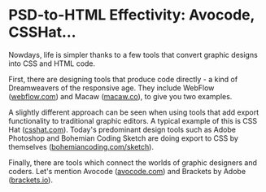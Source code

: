 PSD-to-HTML Effectivity: Avocode, CSSHat…
=========================================

Nowdays, life is simpler thanks to a few tools that convert graphic designs into
CSS and HTML code.

First, there are designing tools that produce code directly - a kind of
Dreamweavers of the responsive age. They include WebFlow
([webflow.com](https://webflow.com/)) and Macaw
([macaw.co](http://macaw.co)), to give you two examples.

A slightly different approach can be seen when using tools that add export
functionality to traditional graphic editors. A typical example of this is CSS
Hat ([csshat.com](https://csshat.com/)). Today's predominant design tools such
as Adobe Photoshop and Bohemian Coding Sketch are doing export to CSS by
themselves ([bohemiancoding.com/sketch](http://bohemiancoding.com/sketch/)).

Finally, there are tools which connect the worlds of graphic designers and
coders. Let's mention Avocode ([avocode.com](http://avocode.com/)) and
Brackets by Adobe ([brackets.io](http://brackets.io/)).
